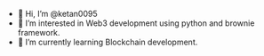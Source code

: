 - 👋 Hi, I’m @ketan0095
- 👀 I’m interested in Web3 development using python and brownie framework.
- 🌱 I’m currently learning Blockchain development.


<!---
ketan0095/ketan0095 is a ✨ special ✨ repository because its `README.md` (this file) appears on your GitHub profile.
You can click the Preview link to take a look at your changes.
--->
